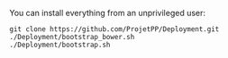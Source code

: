 You can install everything from an unprivileged user:

    git clone https://github.com/ProjetPP/Deployment.git
    ./Deployment/bootstrap_bower.sh
    ./Deployment/bootstrap.sh
